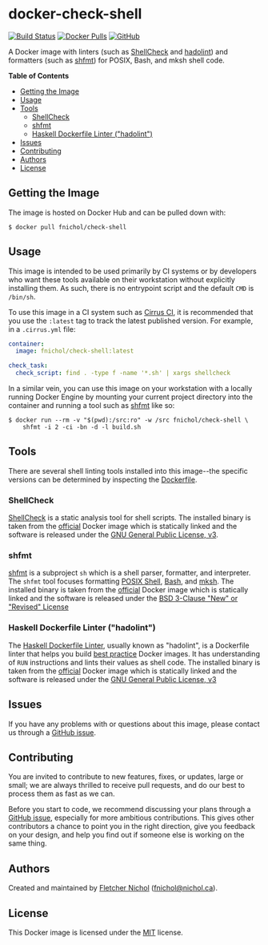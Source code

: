 # docker-check-shell

[![Build Status][build-badge]][build] [![Docker Pulls][docker-badge]][docker]
[![GitHub][github-badge]][github]

A Docker image with linters (such as [ShellCheck][] and [hadolint][]) and
formatters (such as [shfmt][]) for POSIX, Bash, and mksh shell code.

**Table of Contents**

<!-- toc -->

- [Getting the Image](#getting-the-image)
- [Usage](#usage)
- [Tools](#tools)
  * [ShellCheck](#shellcheck)
  * [shfmt](#shfmt)
  * [Haskell Dockerfile Linter ("hadolint")](#haskell-dockerfile-linter-hadolint)
- [Issues](#issues)
- [Contributing](#contributing)
- [Authors](#authors)
- [License](#license)

<!-- tocstop -->

## Getting the Image

The image is hosted on Docker Hub and can be pulled down with:

```console
$ docker pull fnichol/check-shell
```

## Usage

This image is intended to be used primarily by CI systems or by developers who
want these tools available on their workstation without explicitly installing
them. As such, there is no entrypoint script and the default `CMD` is `/bin/sh`.

To use this image in a CI system such as [Cirrus CI][cirrus], it is recommended
that you use the `:latest` tag to track the latest published version. For
example, in a `.cirrus.yml` file:

```yaml
container:
  image: fnichol/check-shell:latest

check_task:
  check_script: find . -type f -name '*.sh' | xargs shellcheck
```

In a similar vein, you can use this image on your workstation with a locally
running Docker Engine by mounting your current project directory into the
container and running a tool such as [shfmt][] like so:

```console
$ docker run --rm -v "$(pwd):/src:ro" -w /src fnichol/check-shell \
    shfmt -i 2 -ci -bn -d -l build.sh
```

## Tools

There are several shell linting tools installed into this image--the specific
versions can be determined by inspecting the [Dockerfile][].

### ShellCheck

[ShellCheck][] is a static analysis tool for shell scripts. The installed binary
is taken from the [official][shellcheck-image] Docker image which is statically
linked and the software is released under the [GNU General Public License,
v3][shellcheck-license].

### shfmt

[shfmt][] is a subproject `sh` which is a shell parser, formatter, and
interpreter. The `shfmt` tool focuses formatting [POSIX Shell][posix-shell],
[Bash][], and [mksh][]. The installed binary is taken from the
[official][shfmt-image] Docker image which is statically linked and the software
is released under the [BSD 3-Clause "New" or "Revised" License][shfmt-license]

### Haskell Dockerfile Linter ("hadolint")

The [Haskell Dockerfile Linter][hadolint], usually known as "hadolint", is a
Dockerfile linter that helps you build [best practice][dockerfile-practices]
Docker images. It has understanding of `RUN` instructions and lints their values
as shell code. The installed binary is taken from the [official][hadolint-image]
Docker image which is statically linked and the software is released under the
[GNU General Public License, v3][hadolint-license]

## Issues

If you have any problems with or questions about this image, please contact us
through a [GitHub issue][issues].

## Contributing

You are invited to contribute to new features, fixes, or updates, large or
small; we are always thrilled to receive pull requests, and do our best to
process them as fast as we can.

Before you start to code, we recommend discussing your plans through a [GitHub
issue][issues], especially for more ambitious contributions. This gives other
contributors a chance to point you in the right direction, give you feedback on
your design, and help you find out if someone else is working on the same thing.

## Authors

Created and maintained by [Fletcher Nichol][fnichol] (<fnichol@nichol.ca>).

## License

This Docker image is licensed under the [MIT][license] license.

[bash]: https://www.gnu.org/software/bash/
[build-badge]: https://api.cirrus-ci.com/github/fnichol/docker-check-shell.svg
[build]: https://cirrus-ci.com/github/fnichol/docker-check-shell
[cirrus]: https://cirrus-ci.org/
[docker-badge]: https://img.shields.io/docker/pulls/fnichol/check-shell.svg
[docker]: https://hub.docker.com/r/fnichol/check-shell
[dockerfile-practices]:
  https://docs.docker.com/engine/userguide/eng-image/dockerfile_best-practices
[dockerfile]:
  https://github.com/fnichol/docker-check-shell/blob/master/Dockerfile
[fnichol]: https://github.com/fnichol
[github-badge]:
  https://img.shields.io/github/tag-date/fnichol/docker-check-shell.svg
[github]: https://github.com/fnichol/docker-check-shell
[hadolint-image]: https://hub.docker.com/r/hadolint/hadolint
[hadolint-license]: https://github.com/hadolint/hadolint/blob/master/LICENSE
[hadolint]: https://github.com/hadolint/hadolint
[issues]: https://github.com/fnichol/docker-check-shell/issues
[license]: https://github.com/fnichol/docker-check-shell/blob/master/LICENSE.txt
[mksh]: https://www.mirbsd.org/mksh.htm
[posix-shell]:
  http://pubs.opengroup.org/onlinepubs/9699919799/utilities/V3_chap02.html
[shellcheck-image]: https://hub.docker.com/r/koalaman/shellcheck
[shellcheck-license]: https://github.com/koalaman/shellcheck/blob/master/LICENSE
[shellcheck]: https://www.shellcheck.net/
[shfmt-image]: https://hub.docker.com/r/mvdan/shfmt
[shfmt-license]: https://github.com/mvdan/sh/blob/master/LICENSE
[shfmt]: https://github.com/mvdan/sh
